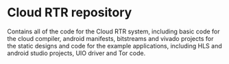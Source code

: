# Cloud RTR repository

Contains all of the code for the Cloud RTR system, including basic code for the cloud compiler, android manifests, bitstreams and vivado projects for the static designs and code for the example applications, including HLS and android studio projects, UIO driver and Tor code.
